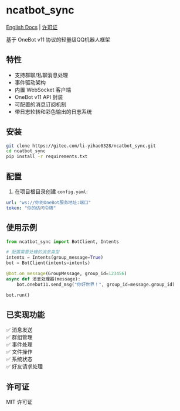 # ncatbot_sync

[English Docs](README.en.md) | [许可证](LICENSE)

基于 OneBot v11 协议的轻量级QQ机器人框架

## 特性
- 支持群聊/私聊消息处理
- 事件驱动架构
- 内置 WebSocket 客户端
- OneBot v11 API 封装
- 可配置的消息订阅机制
- 带日志轮转和彩色输出的日志系统

## 安装
```bash
git clone https://gitee.com/li-yihao0328/ncatbot_sync.git
cd ncatbot_sync
pip install -r requirements.txt
```

## 配置
1. 在项目根目录创建 `config.yaml`:
```yaml
url: "ws://你的OneBot服务地址:端口"
token: "你的访问令牌"
```

## 使用示例
```python
from ncatbot_sync import BotClient, Intents

# 配置需要处理的消息类型
intents = Intents(group_message=True)
bot = BotClient(intents=intents)

@bot.on_message(GroupMessage, group_id=123456)
async def 消息处理器(message):
    bot.onebot11.send_msg("你好世界！", group_id=message.group_id)

bot.run()
```

## 已实现功能
✅ 消息发送  
✅ 群组管理  
✅ 事件处理  
✅ 文件操作  
✅ 系统状态  
✅ 好友请求处理

## 许可证
MIT 许可证
